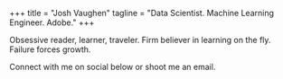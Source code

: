 +++
title = "Josh Vaughen"
tagline = "Data Scientist. Machine Learning Engineer. Adobe."
+++

Obsessive reader, learner, traveler. Firm believer in learning on the fly. Failure forces growth.

Connect with me on social below or shoot me an email. 